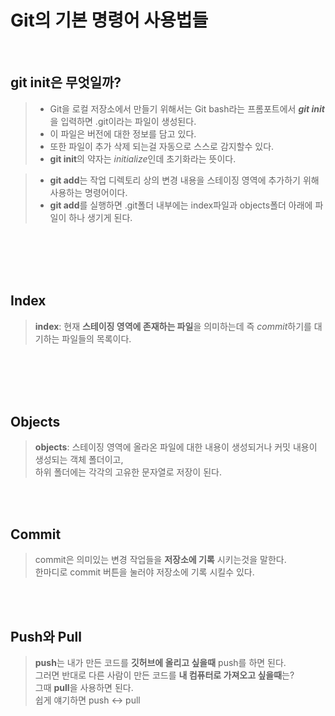 Git의 기본 명령어 사용법들
 =====================
 <br>
 
git init은 무엇일까?<br>
-------------
>- Git을 로컬 저장소에서 만들기 위해서는 Git bash라는 프롬포트에서 ***git init***을 입력하면 .git이라는 파일이 생성된다.<br>
>- 이 파일은 버전에 대한 정보를 담고 있다.<br>
>- 또한 파일이 추가 삭제 되는걸 자동으로 스스로 감지할수 있다.<br>
>- **git init**의 약자는 *initialize*인데 초기화라는 뜻이다.<br>

>- **git add**는 작업 디렉토리 상의 변경 내용을 스테이징 영역에 추가하기 위해 사용하는 명령어이다.<br>
>- **git add**를 실행하면 .git폴더 내부에는 index파일과 objects폴더 아래에 파일이 하나 생기게 된다.<br>
<br>
<br>
<br>
<br>

Index
----------
> **index**: 현재 **스테이징 영역에 존재하는 파일**을 의미하는데 즉 *commit*하기를 대기하는 파일들의 목록이다.
<br>
<br>
<br>
<br>

Objects
---------
> **objects**: 스테이징 영역에 올라온 파일에 대한 내용이 생성되거나 커밋 내용이 생성되는 객체 폴더이고,<br>
하위 폴더에는 각각의 고유한 문자열로 저장이 된다.<br>
<br>
<br>

Commit
-------
> commit은 의미있는 변경 작업들을 **저장소에 기록** 시키는것을 말한다.<br>
한마디로 commit 버튼을 눌러야 저장소에 기록 시킬수 있다.<br>
<br>
<br>

Push와 Pull
------------
> **push**는 내가 만든 코드를 **깃허브에 올리고 싶을때** push를 하면 된다.<br>
그러면 반대로 다른 사람이 만든 코드를 **내 컴퓨터로 가져오고 싶을때**는?<br>
그때 **pull**을 사용하면 된다.<br>
쉽게 얘기하면 push <-> pull
